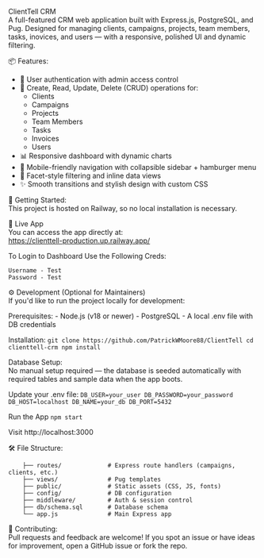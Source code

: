 ClientTell CRM  
A full-featured CRM web application built with Express.js, PostgreSQL, and Pug. Designed for managing clients, campaigns, projects, team members, tasks, inovices, and users — with a responsive, polished UI and dynamic filtering.

📦 Features:  
- 🔐 User authentication with admin access control  
- 📁 Create, Read, Update, Delete (CRUD) operations for:  
    - Clients  
    - Campaigns  
    - Projects  
    - Team Members  
    - Tasks  
    - Invoices  
    - Users  
- 📊 Responsive dashboard with dynamic charts  
- 📱 Mobile-friendly navigation with collapsible sidebar + hamburger menu  
- 🔎 Facet-style filtering and inline data views  
- ✨ Smooth transitions and stylish design with custom CSS  

🚀 Getting Started:  
    This project is hosted on Railway, so no local installation is necessary.

🔗 Live App  
    You can access the app directly at:  
        https://clienttell-production.up.railway.app/

To Login to Dashboard Use the Following Creds:  
```
Username - Test
Password - Test
```



⚙️ Development (Optional for Maintainers)  
If you'd like to run the project locally for development:

Prerequisites:
    - Node.js (v18 or newer)
    - PostgreSQL
    - A local .env file with DB credentials


Installation:
    ```
    git clone https://github.com/PatrickWMoore88/ClientTell
    cd clienttell-crm
    npm install
    ```

Database Setup:  
    No manual setup required — the database is seeded automatically with required tables and sample data when the app boots.

Update your .env file:
    ```
    DB_USER=your_user
    DB_PASSWORD=your_password
    DB_HOST=localhost
    DB_NAME=your_db
    DB_PORT=5432
    ```

Run the App
    ```
    npm start
    ```

Visit http://localhost:3000

🛠 File Structure:
```
    ├── routes/             # Express route handlers (campaigns, clients, etc.)
    ├── views/              # Pug templates
    ├── public/             # Static assets (CSS, JS, fonts)
    ├── config/             # DB configuration
    ├── middleware/         # Auth & session control
    ├── db/schema.sql       # Database schema
    └── app.js              # Main Express app
```

🤝 Contributing:  
Pull requests and feedback are welcome! If you spot an issue or have ideas for improvement, open a GitHub issue or fork the repo.
